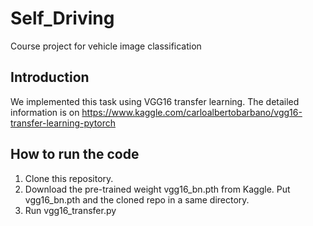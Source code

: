 # Self_Driving
Course project for vehicle image classification

## Introduction
We implemented this task using VGG16 transfer learning. The detailed information is on https://www.kaggle.com/carloalbertobarbano/vgg16-transfer-learning-pytorch

## How to run the code
1. Clone this repository.
2. Download the pre-trained weight vgg16_bn.pth from Kaggle. Put vgg16_bn.pth and the cloned repo in a same directory.
3. Run vgg16_transfer.py 
